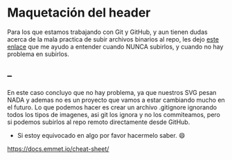 # Maquetación del header

Para los que estamos trabajando con Git y GitHub, y aun tienen dudas acerca de la mala practica de subir archivos binarios al repo, les dejo [este enlace](https://es.stackoverflow.com/questions/307430/como-trabajar-con-archivos-binarios-con-git-github) que me ayudo a entender cuando NUNCA subirlos, y cuando no hay problema en subirlos.

## –

En este caso concluyo que no hay problema, ya que nuestros SVG pesan NADA y ademas no es un proyecto que vamos a estar cambiando mucho en el futuro. Lo que podemos hacer es crear un archivo .gitignore ignorando todos los tipos de imagenes, asi git los ignora y no los commiteamos, pero si podemos subirlos al repo remoto directamente desde GitHub.

-   Si estoy equivocado en algo por favor hacermelo saber. 😄


https://docs.emmet.io/cheat-sheet/